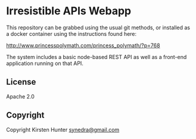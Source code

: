 Irresistible APIs Webapp
==========================

This repository can be grabbed using the usual git methods, or 
installed as a docker container using the instructions found
here:

http://www.princesspolymath.com/princess_polymath/?p=768

The system includes a basic node-based REST API as well
as a front-end application running on that API.

## License

Apache 2.0

## Copyright

Copyright Kirsten Hunter <synedra@gmail.com>

